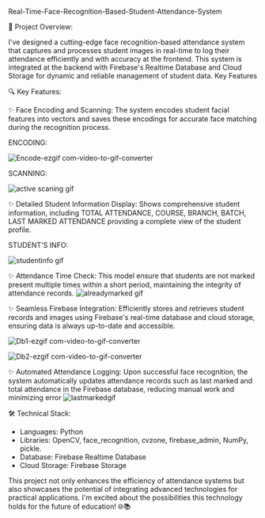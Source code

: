 Real-Time-Face-Recognition-Based-Student-Attendance-System

🚀 Project Overview:

I've designed a cutting-edge face recognition-based attendance system that captures and processes student images in real-time to log their attendance efficiently and with accuracy at the frontend. This system is integrated at the backend with Firebase's Realtime Database and Cloud Storage for dynamic and reliable management of student data.
Key Features


🔍 Key Features:

✨ Face Encoding and Scanning: The system encodes student facial features into vectors and saves these encodings for accurate face matching during the recognition process.

ENCODING:

![Encode-ezgif com-video-to-gif-converter](https://github.com/user-attachments/assets/f22f976f-4a3e-4ec0-b0bb-6e7c4dd1cb30)


SCANNING:

![active scaning gif](https://github.com/user-attachments/assets/09bbc478-9320-4c7d-8759-9050f2621aaf)





✨ Detailed Student Information Display: Shows comprehensive student information, including TOTAL ATTENDANCE, COURSE, BRANCH, BATCH, LAST MARKED ATTENDANCE providing a complete view of the student profile.

STUDENT'S INFO:

![studentinfo gif](https://github.com/user-attachments/assets/c89be00d-f3eb-43bb-a0b1-ad4c8f4c63e2)




✨ Attendance Time Check: This model ensure that students are not marked present multiple times within a short period, maintaining the integrity of attendance records.
![alreadymarked gif](https://github.com/user-attachments/assets/70f6bab7-d33f-49e6-9481-6f5cca942760)


✨ Seamless Firebase Integration: Efficiently stores and retrieves student records and images using Firebase's real-time database and cloud storage, ensuring data is always up-to-date and accessible.

![Db1-ezgif com-video-to-gif-converter](https://github.com/user-attachments/assets/34c65bd8-0708-4e8b-ab60-096807c222f9)


![Db2-ezgif com-video-to-gif-converter](https://github.com/user-attachments/assets/900b002e-d1e1-4214-a697-fcada62399b4)




✨ Automated Attendance Logging: Upon successful face recognition, the system automatically updates attendance records such as last marked and total attendance in the Firebase database, reducing manual work and minimizing error
![lastmarkedgif](https://github.com/user-attachments/assets/6c0440c3-7558-44ad-9076-2d8d09cf31a5)




🛠️ Technical Stack:
- Languages: Python
- Libraries: OpenCV, face_recognition, cvzone, firebase_admin, NumPy, pickle. 
- Database: Firebase Realtime Database
- Cloud Storage: Firebase Storage

This project not only enhances the efficiency of attendance systems but also showcases the potential of integrating advanced technologies for practical applications. I'm excited about the possibilities this technology holds for the future of education! 🌐📚

